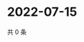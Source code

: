 # 2022-07-15

共 0 条

<!-- BEGIN WEIBO -->
<!-- 最后更新时间 Fri Jul 15 2022 14:21:35 GMT+0800 (China Standard Time) -->

<!-- END WEIBO -->
